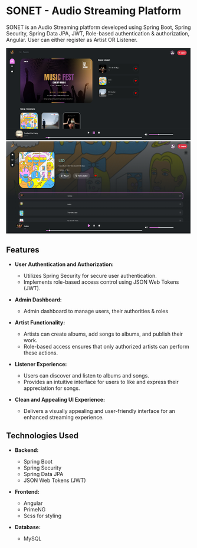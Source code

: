 # SONET - Audio Streaming Platform

SONET is an Audio Streaming platform developed using Spring Boot, Spring Security, Spring Data JPA, JWT, Role-based authentication & authorization, Angular. User can either register as Artist OR Listener.


<img src="./frontend/angular/app/src/assets/images/Sonet-1.png" alt="Sonet1" style="height: 250px; width:500px;"/>
<img src="./frontend/angular/app/src/assets/images/Sonet-2.png" alt="Sonet1" style="height: 250px; width:500px;"/>

## Features

- **User Authentication and Authorization:**
  - Utilizes Spring Security for secure user authentication.
  - Implements role-based access control using JSON Web Tokens (JWT).

- **Admin Dashboard:**
  - Admin dashboard to manage users, their authorities & roles

- **Artist Functionality:**
  - Artists can create albums, add songs to albums, and publish their work.
  - Role-based access ensures that only authorized artists can perform these actions.

- **Listener Experience:**
  - Users can discover and listen to albums and songs.
  - Provides an intuitive interface for users to like and express their appreciation for songs.

- **Clean and Appealing UI Experience:**
  - Delivers a visually appealing and user-friendly interface for an enhanced streaming experience.

## Technologies Used

- **Backend:**
  - Spring Boot
  - Spring Security
  - Spring Data JPA
  - JSON Web Tokens (JWT)

- **Frontend:**
  - Angular
  - PrimeNG
  - Scss for styling

- **Database:**
  - MySQL
